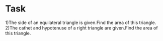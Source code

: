 # Task
1)The side of an equilateral triangle is given.Find the area of this triangle.
2)The cathet and hypotenuse of a right triangle are given.Find the area of this triangle.